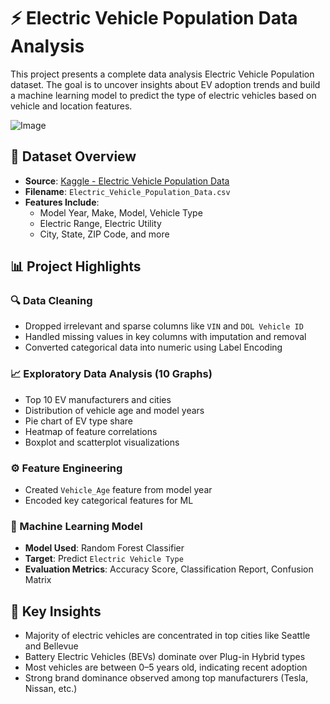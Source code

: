 # ⚡ Electric Vehicle Population Data Analysis 

This project presents a complete data analysis Electric Vehicle Population dataset. The goal is to uncover insights about EV adoption trends and build a machine learning model to predict the type of electric vehicles based on vehicle and location features.

![Image](https://github.com/user-attachments/assets/ad49c50b-9f03-446a-aacd-821479749551)

## 📁 Dataset Overview

- **Source**: [Kaggle - Electric Vehicle Population Data](https://www.kaggle.com/datasets/utkarshx27/electric-vehicle-population-data/data)
- **Filename**: `Electric_Vehicle_Population_Data.csv`  
- **Features Include**:
  - Model Year, Make, Model, Vehicle Type
  - Electric Range, Electric Utility
  - City, State, ZIP Code, and more


## 📊 Project Highlights

### 🔍 Data Cleaning
- Dropped irrelevant and sparse columns like `VIN` and `DOL Vehicle ID`
- Handled missing values in key columns with imputation and removal
- Converted categorical data into numeric using Label Encoding

### 📈 Exploratory Data Analysis (10 Graphs)
- Top 10 EV manufacturers and cities
- Distribution of vehicle age and model years
- Pie chart of EV type share
- Heatmap of feature correlations
- Boxplot and scatterplot visualizations

### ⚙️ Feature Engineering
- Created `Vehicle_Age` feature from model year
- Encoded key categorical features for ML

### 🤖 Machine Learning Model
- **Model Used**: Random Forest Classifier  
- **Target**: Predict `Electric Vehicle Type`  
- **Evaluation Metrics**: Accuracy Score, Classification Report, Confusion Matrix

## 🧠 Key Insights

- Majority of electric vehicles are concentrated in top cities like Seattle and Bellevue
- Battery Electric Vehicles (BEVs) dominate over Plug-in Hybrid types
- Most vehicles are between 0–5 years old, indicating recent adoption
- Strong brand dominance observed among top manufacturers (Tesla, Nissan, etc.)
